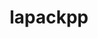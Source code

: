 ---
title: "lapackpp"
layout: cache
categories: [package, v0.18.1]
meta: {"versions": ["2021.04.00"], "compilers": ["gcc@=7.5.0"], "oss": ["ubuntu18.04"], "platforms": ["linux"], "targets": ["x86_64"], "stacks": ["e4s", "root"], "num_specs": 2, "num_specs_by_stack": {"e4s": 2, "root": 2}}
spec_details: [{"hash": "4qoci5u7gm2e7kwlqbpev753a3lhkcj2", "compiler": "gcc@=7.5.0", "versions": ["2021.04.00"], "os": "ubuntu18.04", "platform": "linux", "target": "x86_64", "variants": ["build_type=RelWithDebInfo", "~ipo", "+shared"], "stacks": ["e4s", "root"], "size": "-", "tarball": "https://binaries.spack.io/releases/v0.18.1/build_cache/linux-ubuntu18.04-x86_64/gcc-7.5.0/lapackpp-2021.04.00/linux-ubuntu18.04-x86_64-gcc-7.5.0-lapackpp-2021.04.00-4qoci5u7gm2e7kwlqbpev753a3lhkcj2.spack"}, {"hash": "ihvtgpwncee7z5gaxmvbxrgmxt72falk", "compiler": "gcc@=7.5.0", "versions": ["2021.04.00"], "os": "ubuntu18.04", "platform": "linux", "target": "x86_64", "variants": ["build_type=RelWithDebInfo", "~ipo", "+shared"], "stacks": ["e4s", "root"], "size": "-", "tarball": "https://binaries.spack.io/releases/v0.18.1/build_cache/linux-ubuntu18.04-x86_64/gcc-7.5.0/lapackpp-2021.04.00/linux-ubuntu18.04-x86_64-gcc-7.5.0-lapackpp-2021.04.00-ihvtgpwncee7z5gaxmvbxrgmxt72falk.spack"}]
---